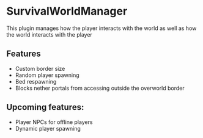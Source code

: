 # SurvivalWorldManager
This plugin manages how the player interacts with the world as well as how the world interacts with the player

## Features
- Custom border size
- Random player spawning
- Bed respawning
- Blocks nether portals from accessing outside the overworld border

## Upcoming features:
- Player NPCs for offline players
- Dynamic player spawning